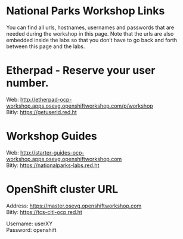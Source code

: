 # National Parks Workshop Links  

You can find all urls, hostnames, usernames and passwords that are needed during the workshop in this page. Note that the urls are also embedded inside the labs so that you don’t have to go back and forth between this page and the labs.


# Etherpad - Reserve your user number.
Web: http://etherpad-ocp-workshop.apps.osevg.openshiftworkshop.com/p/workshop  
Bitly: https://getuserid.red.ht  


# Workshop Guides  
Web: http://starter-guides-ocp-workshop.apps.osevg.openshiftworkshop.com  
Bitly: https://nationalparks-labs.red.ht  


# OpenShift cluster URL
Address: https://master.osevg.openshiftworkshop.com  
Bitly: https://tcs-citi-ocp.red.ht<br/>

Username: userXY  
Password: openshift  




